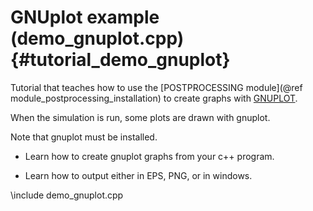 GNUplot example (demo_gnuplot.cpp)  {#tutorial_demo_gnuplot}
==========================

Tutorial that teaches how to use the 
[POSTPROCESSING module](@ref module_postprocessing_installation)
to create graphs with [GNUPLOT](http://www.gnuplot.info). 
 
When the simulation is run, some plots are drawn with gnuplot. 

Note that gnuplot must be installed.

- Learn how to create gnuplot graphs from your c++ program.

- Learn how to output either in EPS, PNG, or in windows. 


\include demo_gnuplot.cpp

